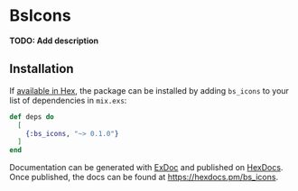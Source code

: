 # BsIcons

**TODO: Add description**

## Installation

If [available in Hex](https://hex.pm/docs/publish), the package can be installed
by adding `bs_icons` to your list of dependencies in `mix.exs`:

```elixir
def deps do
  [
    {:bs_icons, "~> 0.1.0"}
  ]
end
```

Documentation can be generated with [ExDoc](https://github.com/elixir-lang/ex_doc)
and published on [HexDocs](https://hexdocs.pm). Once published, the docs can
be found at <https://hexdocs.pm/bs_icons>.

